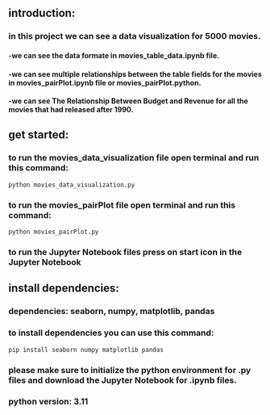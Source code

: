 ## introduction:
### in this project we can see a data visualization for 5000 movies.
#### -we can see the data formate in movies_table_data.ipynb file.
#### -we can see multiple relationships between the table fields for the movies in movies_pairPlot.ipynb file or movies_pairPlot.python.
#### -we can see The Relationship Between Budget and Revenue for all the movies that had released after 1990.

## get started:
### to run the movies_data_visualization file open terminal and run this command:
    python movies_data_visualization.py

### to run the movies_pairPlot file open terminal and run this command:
    python movies_pairPlot.py

### to run the Jupyter Notebook files press on start icon in the Jupyter Notebook

## install dependencies:
### dependencies: seaborn, numpy, matplotlib, pandas
### to install dependencies you can use this command:
    pip install seaborn numpy matplotlib pandas

### please make sure to initialize the python environment for .py files and download the Jupyter Notebook for .ipynb files.
### python version: 3.11

